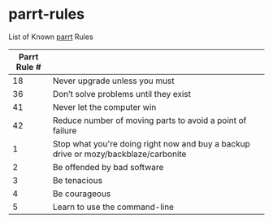 # parrt-rules
List of Known [parrt](https://github.com/parrt) Rules

| Parrt Rule # |   |
|---|---|
| 18 | Never upgrade unless you must |
| 36 | Don’t solve problems until they exist |
| 41 | Never let the computer win |
| 42 | Reduce number of moving parts to avoid a point of failure |
| 1 | Stop what you're doing right now and buy a backup drive or mozy/backblaze/carbonite |
| 2 | Be offended by bad software |
| 3 | Be tenacious |
| 4 | Be courageous |
| 5 | Learn to use the command-line |

